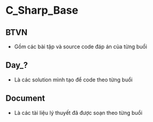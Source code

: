 # C_Sharp_Base

## BTVN
- Gồm các bài tập và source code đáp án của từng buổi
## Day_? 
- Là các solution mình tạo để code theo từng buổi 
## Document
- Là các tài liệu lý thuyết đã được soạn theo từng buổi 
